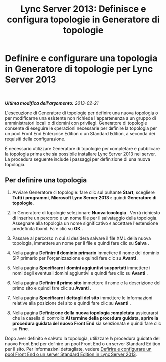﻿---
title: "Lync Server 2013: Definisce e configura topologie in Generatore di topologie"
TOCTitle: Definire e configurare una topologia in Generatore di topologie
ms:assetid: 99231ff5-1c21-432b-ad65-8675fcd484f9
ms:mtpsurl: https://technet.microsoft.com/it-it/library/Gg398788(v=OCS.15)
ms:contentKeyID: 49301414
ms.date: 08/24/2015
mtps_version: v=OCS.15
ms.translationtype: HT
---

# Definire e configurare una topologia in Generatore di topologie per Lync Server 2013

 

_**Ultima modifica dell'argomento:** 2013-02-21_

L'esecuzione di Generatore di topologie per definire una nuova topologia o per modificarne una esistente non richiede l'appartenenza a un gruppo di amministratori locali o di domini con privilegi. Generatore di topologie consente di eseguire le operazioni necessarie per definire la topologia per un pool Front End Enterprise Edition o un Standard Edition, a seconda dei requisiti della configurazione.

È necessario utilizzare Generatore di topologie per completare e pubblicare la topologia prima che sia possibile installare Lync Server 2013 nei server. La procedura seguente include i passaggi per definizione di una nuova topologia.

## Per definire una topologia

1.  Avviare Generatore di topologie: fare clic sul pulsante **Start**, scegliere **Tutti i programmi**, **Microsoft Lync Server 2013** e quindi **Generatore di topologie**.

2.  In Generatore di topologie selezionare **Nuova topologia** . Verrà richiesto di inserire un percorso e un nome file per il salvataggio della topologia. Assegnare alla topologia un nome significativo e accettare l'estensione predefinita tbxml. Fare clic su **OK** .

3.  Passare al percorso in cui si desidera salvare il file XML della nuova topologia, immettere un nome per il file e quindi fare clic su **Salva** .

4.  Nella pagina **Definire il dominio primario** immettere il nome del dominio SIP primario per l'organizzazione e quindi fare clic su **Avanti** .

5.  Nella pagina **Specificare i domini aggiuntivi supportati** immettere i nomi degli eventuali domini aggiuntivi e quindi fare clic su **Avanti** .

6.  Nella pagina **Definire il primo sito** immettere il nome e la descrizione del primo sito e quindi fare clic su **Avanti** .

7.  Nella pagina **Specificare i dettagli del sito** immettere le informazioni relative alla posizione del sito e quindi fare clic su **Avanti** .

8.  Nella pagina **Definizione della nuova topologia completata** assicurarsi che la casella di controllo **Al termine della procedura guidata, aprire la procedura guidata del nuovo Front End** sia selezionata e quindi fare clic su **Fine**.

Dopo aver definito e salvato la topologia, utilizzare la procedura guidata del nuovo Front End per definire un pool Front End o un server Standard Edition per il sito. Per informazioni dettagliate, vedere [Definire e configurare un pool Front End o un server Standard Edition in Lync Server 2013](lync-server-2013-define-and-configure-a-front-end-pool-or-standard-edition-server.md).


